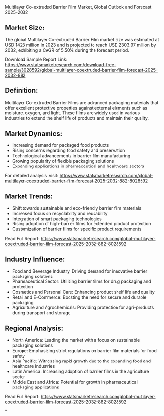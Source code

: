 Multilayer Co-extruded Barrier Film Market, Global Outlook and Forecast 2025-2032

<h2>Market Size:</h2>
<p>The global Multilayer Co-extruded Barrier Film market size was estimated at USD 1423 million in 2023 and is projected to reach USD 2303.97 million by 2032, exhibiting a CAGR of 5.50% during the forecast period.</p>
<p>Download Sample Report Link: <a href='https://www.statsmarketresearch.com/download-free-sample/8028592/global-multilayer-coextruded-barrier-film-forecast-2025-2032-882'>https://www.statsmarketresearch.com/download-free-sample/8028592/global-multilayer-coextruded-barrier-film-forecast-2025-2032-882</a></p>

<h2>Definition:</h2>
<p>Multilayer Co-extruded Barrier Films are advanced packaging materials that offer excellent protective properties against external elements such as moisture, oxygen, and light. These films are widely used in various industries to extend the shelf life of products and maintain their quality.</p>

<h2>Market Dynamics:</h2>
<ul>
  <li>Increasing demand for packaged food products</li>
  <li>Rising concerns regarding food safety and preservation</li>
  <li>Technological advancements in barrier film manufacturing</li>
  <li>Growing popularity of flexible packaging solutions</li>
  <li>Expanding applications in pharmaceutical and healthcare sectors</li>
</ul>
<p>For detailed analysis, visit: <a href='https://www.statsmarketresearch.com/global-multilayer-coextruded-barrier-film-forecast-2025-2032-882-8028592'>https://www.statsmarketresearch.com/global-multilayer-coextruded-barrier-film-forecast-2025-2032-882-8028592</a></p>

<h2>Market Trends:</h2>
<ul>
  <li>Shift towards sustainable and eco-friendly barrier film materials</li>
  <li>Increased focus on recyclability and reusability</li>
  <li>Integration of smart packaging technologies</li>
  <li>Rising adoption of high-barrier films for extended product protection</li>
  <li>Customization of barrier films for specific product requirements</li>
</ul>
<p>Read Full Report: <a href='https://www.statsmarketresearch.com/global-multilayer-coextruded-barrier-film-forecast-2025-2032-882-8028592'>https://www.statsmarketresearch.com/global-multilayer-coextruded-barrier-film-forecast-2025-2032-882-8028592</a></p>

<h2>Industry Influence:</h2>
<ul>
  <li>Food and Beverage Industry: Driving demand for innovative barrier packaging solutions</li>
  <li>Pharmaceutical Sector: Utilizing barrier films for drug packaging and protection</li>
  <li>Cosmetics and Personal Care: Enhancing product shelf life and quality</li>
  <li>Retail and E-Commerce: Boosting the need for secure and durable packaging</li>
  <li>Agriculture and Agrochemicals: Providing protection for agri-products during transport and storage</li>
</ul>

<h2>Regional Analysis:</h2>
<ul>
  <li>North America: Leading the market with a focus on sustainable packaging solutions</li>
  <li>Europe: Emphasizing strict regulations on barrier film materials for food safety</li>
  <li>Asia Pacific: Witnessing rapid growth due to the expanding food and healthcare industries</li>
  <li>Latin America: Increasing adoption of barrier films in the agriculture sector</li>
  <li>Middle East and Africa: Potential for growth in pharmaceutical packaging applications</li>
</ul>
<p>Read Full Report: <a href='https://www.statsmarketresearch.com/global-multilayer-coextruded-barrier-film-forecast-2025-2032-882-8028592'>https://www.statsmarketresearch.com/global-multilayer-coextruded-barrier-film-forecast-2025-2032-882-8028592</a></p>"
